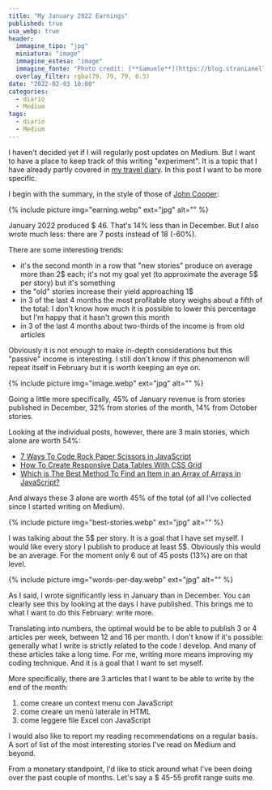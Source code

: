 ```yaml
---
title: "My January 2022 Earnings"
published: true
usa_webp: true
header:
  immagine_tipo: "jpg"
  miniatura: "image"
  immagine_estesa: "image"
  immagine_fonte: "Photo credit: [**Samuele**](https://blog.stranianelli.com/)"
  overlay_filter: rgba(79, 79, 79, 0.5)
date: "2022-02-03 10:00"
categories:
  - diario
  - Medium
tags:
  - diario
  - Medium
---
```


I haven't decided yet if I will regularly post updates on Medium. But I want to have a place to keep track of this writing "experiment". It is a topic that I have already partly covered in [my travel diary](https://el3um4s.medium.com/the-journey-of-a-programmer-january-2022-65b46994dfa1). In this post I want to be more specific.

I begin with the summary, in the style of those of [John Cooper](https://medium.com/@John_Cooper):

{% include picture img="earning.webp" ext="jpg" alt="" %}

January 2022 produced $ 46. That's 14% less than in December. But I also wrote much less: there are 7 posts instead of 18 (-60%).

There are some interesting trends:

- it's the second month in a row that "new stories" produce on average more than 2$ each; it's not my goal yet (to approximate the average 5$ per story) but it's something
- the "old" stories increase their yield approaching 1$
- in 3 of the last 4 months the most profitable story weighs about a fifth of the total: I don't know how much it is possible to lower this percentage but I'm happy that it hasn't grown this month
- in 3 of the last 4 months about two-thirds of the income is from old articles

Obviously it is not enough to make in-depth considerations but this "passive" income is interesting. I still don't know if this phenomenon will repeat itself in February but it is worth keeping an eye on.

{% include picture img="image.webp" ext="jpg" alt="" %}

Going a little more specifically, 45% of January revenue is from stories published in December, 32% from stories of the month, 14% from October stories.

Looking at the individual posts, however, there are 3 main stories, which alone are worth 54%:

- [7 Ways To Code Rock Paper Scissors in JavaScript](https://betterprogramming.pub/7-ways-to-code-rock-paper-scissors-in-javascript-4189a5e7e535)
- [How To Create Responsive Data Tables With CSS Grid](https://betterprogramming.pub/how-to-create-responsive-data-tables-with-css-grid-9e0a37394450)
- [Which is The Best Method To Find an Item in an Array of Arrays in JavaScript?](https://betterprogramming.pub/which-is-the-best-method-to-find-an-item-in-an-array-of-arrays-in-javascript-5f51589d2086)

And always these 3 alone are worth 45% of the total (of all I've collected since I started writing on Medium).

{% include picture img="best-stories.webp" ext="jpg" alt="" %}

I was talking about the 5$ per story. It is a goal that I have set myself. I would like every story I publish to produce at least 5$. Obviously this would be an average. For the moment only 6 out of 45 posts (13%) are on that level.

{% include picture img="words-per-day.webp" ext="jpg" alt="" %}

As I said, I wrote significantly less in January than in December. You can clearly see this by looking at the days I have published. This brings me to what I want to do this February: write more.

Translating into numbers, the optimal would be to be able to publish 3 or 4 articles per week, between 12 and 16 per month. I don't know if it's possible: generally what I write is strictly related to the code I develop. And many of these articles take a long time. For me, writing more means improving my coding technique. And it is a goal that I want to set myself.

More specifically, there are 3 articles that I want to be able to write by the end of the month:

1. come creare un context menu con JavaScript
2. come creare un menù laterale in HTML
3. come leggere file Excel con JavaScript

I would also like to report my reading recommendations on a regular basis. A sort of list of the most interesting stories I've read on Medium and beyond.

From a monetary standpoint, I'd like to stick around what I've been doing over the past couple of months. Let's say a $ 45-55 profit range suits me.
